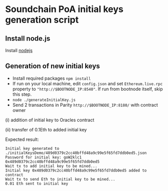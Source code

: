 # Soundchain PoA initial keys generation script

## Install node.js
Install [nodejs](https://nodejs.org/en/download/package-manager/)

## Generation of new initial keys

- Install required packages `npm install`
- If run on your local machine, edit `config.json` and set `Ethereum.live.rpc` property to `"http://$BOOTNODE_IP:8540"`. If run from bootnode itself, skip this step.
- `node ./generateInitialKey.js`
-  Send 2 transactions in Parity `http://$BOOTNODE_IP:8180/` with contract owner

  (i) addition of initial key to Oracles contract

  (ii) transfer of 0.1Eth to added initial key

Expected result:

```
Initial key generated to ./initialKeysDemo/489d0379c2cc40bffd48a9c99e5f65fd7ddb0ed5.json
Password for initial key: goW2klc1
0x489d0379c2cc40bffd48a9c99e5f65fd7ddb0ed5
Wait tx to add initial key to be mined...
Initial key 0x489d0379c2cc40bffd48a9c99e5f65fd7ddb0ed5 added to contract
Wait tx to send Eth to initial key to be mined...
0.01 Eth sent to initial key
```
